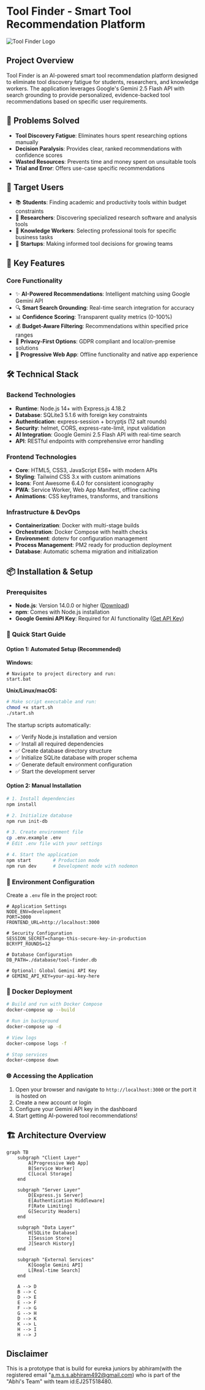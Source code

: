 # Tool Finder - Smart Tool Recommendation Platform

![Tool Finder Logo](https://img.shields.io/badge/Tool%20Finder-AI%20Powered-8b5cf6?style=for-the-badge&logo=lightbulb)

## Project Overview

Tool Finder is an AI-powered smart tool recommendation platform designed to eliminate tool discovery fatigue for students, researchers, and knowledge workers. The application leverages Google's Gemini 2.5 Flash API with search grounding to provide personalized, evidence-backed tool recommendations based on specific user requirements.

## 🎯 Problems Solved

- **Tool Discovery Fatigue**: Eliminates hours spent researching options manually
- **Decision Paralysis**: Provides clear, ranked recommendations with confidence scores
- **Wasted Resources**: Prevents time and money spent on unsuitable tools
- **Trial and Error**: Offers use-case specific recommendations

## 👥 Target Users

- 📚 **Students**: Finding academic and productivity tools within budget constraints
- 🔬 **Researchers**: Discovering specialized research software and analysis tools
- 💼 **Knowledge Workers**: Selecting professional tools for specific business tasks
- 🚀 **Startups**: Making informed tool decisions for growing teams

## 🚀 Key Features

### Core Functionality
- ✨ **AI-Powered Recommendations**: Intelligent matching using Google Gemini API
- 🔍 **Smart Search Grounding**: Real-time search integration for accuracy
- 📊 **Confidence Scoring**: Transparent quality metrics (0-100%)
- 💰 **Budget-Aware Filtering**: Recommendations within specified price ranges
- 🔐 **Privacy-First Options**: GDPR compliant and local/on-premise solutions
- 📱 **Progressive Web App**: Offline functionality and native app experience

## 🛠️ Technical Stack

### Backend Technologies
- **Runtime**: Node.js 14+ with Express.js 4.18.2
- **Database**: SQLite3 5.1.6 with foreign key constraints
- **Authentication**: express-session + bcryptjs (12 salt rounds)
- **Security**: helmet, CORS, express-rate-limit, input validation
- **AI Integration**: Google Gemini 2.5 Flash API with real-time search
- **API**: RESTful endpoints with comprehensive error handling

### Frontend Technologies
- **Core**: HTML5, CSS3, JavaScript ES6+ with modern APIs
- **Styling**: Tailwind CSS 3.x with custom animations
- **Icons**: Font Awesome 6.4.0 for consistent iconography
- **PWA**: Service Worker, Web App Manifest, offline caching
- **Animations**: CSS keyframes, transforms, and transitions

### Infrastructure & DevOps
- **Containerization**: Docker with multi-stage builds
- **Orchestration**: Docker Compose with health checks
- **Environment**: dotenv for configuration management
- **Process Management**: PM2 ready for production deployment
- **Database**: Automatic schema migration and initialization

## 📦 Installation & Setup

### Prerequisites
- **Node.js**: Version 14.0.0 or higher ([Download](https://nodejs.org/))
- **npm**: Comes with Node.js installation
- **Google Gemini API Key**: Required for AI functionality ([Get API Key](https://makersuite.google.com/app/apikey))

### 🚀 Quick Start Guide

#### Option 1: Automated Setup (Recommended)

**Windows:**
```batch
# Navigate to project directory and run:
start.bat
```

**Unix/Linux/macOS:**
```bash
# Make script executable and run:
chmod +x start.sh
./start.sh
```

The startup scripts automatically:
- ✅ Verify Node.js installation and version
- ✅ Install all required dependencies
- ✅ Create database directory structure
- ✅ Initialize SQLite database with proper schema
- ✅ Generate default environment configuration
- ✅ Start the development server

#### Option 2: Manual Installation

```bash
# 1. Install dependencies
npm install

# 2. Initialize database
npm run init-db

# 3. Create environment file
cp .env.example .env
# Edit .env file with your settings

# 4. Start the application
npm start        # Production mode
npm run dev      # Development mode with nodemon
```

### 🔧 Environment Configuration

Create a `.env` file in the project root:

```env
# Application Settings
NODE_ENV=development
PORT=3000
FRONTEND_URL=http://localhost:3000

# Security Configuration
SESSION_SECRET=change-this-secure-key-in-production
BCRYPT_ROUNDS=12

# Database Configuration
DB_PATH=./database/tool-finder.db

# Optional: Global Gemini API Key
# GEMINI_API_KEY=your-api-key-here
```

### 🐳 Docker Deployment

```bash
# Build and run with Docker Compose
docker-compose up --build

# Run in background
docker-compose up -d

# View logs
docker-compose logs -f

# Stop services
docker-compose down
```

### 🌐 Accessing the Application

1. Open your browser and navigate to `http://localhost:3000` or the port it is hosted on
2. Create a new account or login
3. Configure your Gemini API key in the dashboard
4. Start getting AI-powered tool recommendations!

## 🏗️ Architecture Overview

```mermaid
graph TB
    subgraph "Client Layer"
        A[Progressive Web App]
        B[Service Worker]
        C[Local Storage]
    end
    
    subgraph "Server Layer"
        D[Express.js Server]
        E[Authentication Middleware]
        F[Rate Limiting]
        G[Security Headers]
    end
    
    subgraph "Data Layer"
        H[SQLite Database]
        I[Session Store]
        J[Search History]
    end
    
    subgraph "External Services"
        K[Google Gemini API]
        L[Real-time Search]
    end
    
    A --> D
    B --> C
    D --> E
    E --> F
    F --> G
    G --> H
    D --> K
    K --> L
    H --> I
    H --> J
```
 ## Disclaimer
 
 This is a prototype that is build for eureka juniors by abhiram(with the registered email "a.m.s.s.abhiram492@gmail.com) who is part of the "Abhi's Team" with team id:EJ25T518480.
